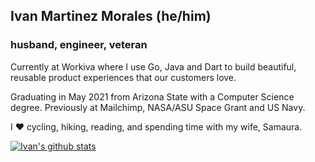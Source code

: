 ## Ivan Martinez Morales (he/him)


### husband, engineer, veteran

Currently at Workiva where I use Go, Java and Dart to build beautiful, reusable product experiences that our customers love.

Graduating in May 2021 from Arizona State with a Computer Science degree. Previously at Mailchimp, NASA/ASU Space Grant and US Navy.

I ❤️ cycling, hiking, reading, and spending time with my wife, Samaura.

[![Ivan's github stats](https://github-readme-stats.vercel.app/api?username=ivanmartinezmorales)](https://github.com/anuraghazra/github-readme-stats)
